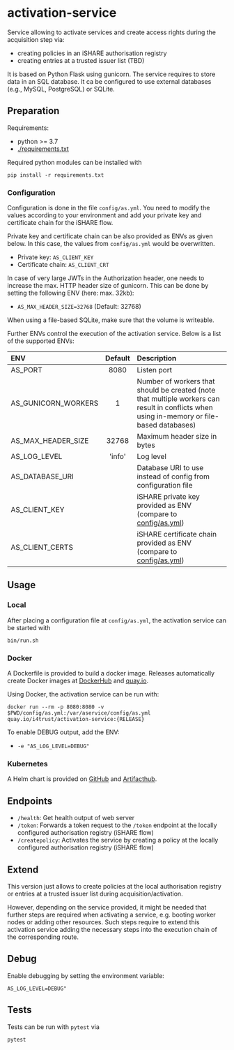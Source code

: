 # activation-service
Service allowing to activate services and create access rights during the acquisition step via:
* creating policies in an iSHARE authorisation registry 
* creating entries at a trusted issuer list (TBD)

It is based on Python Flask using gunicorn. The service requires to store data in an SQL database. 
It ca be configured to use external databases (e.g., MySQL, PostgreSQL) or SQLite.


## Preparation

Requirements:
* python >= 3.7
* [./requirements.txt](./requirements.txt)

Required python modules can be installed with 
```shell
pip install -r requirements.txt
```



### Configuration

Configuration is done in the file `config/as.yml`. You need to modify the values according to your 
environment and add your private key and certificate chain for the iSHARE flow.

Private key and certificate chain can be also provided as ENVs as given below. In this case, the values from 
`config/as.yml` would be overwritten.
* Private key: `AS_CLIENT_KEY`
* Certificate chain: `AS_CLIENT_CRT`

In case of very large JWTs in the Authorization header, one needs to increase the max. HTTP header size of 
gunicorn. This can be done by setting the following ENV (here: max. 32kb):

* `AS_MAX_HEADER_SIZE=32768` (Default: 32768)

When using a file-based SQLite, make sure that the volume is writeable.

Further ENVs control the execution of the activation service. Below is a list of the supported ENVs:

| ENV                                    | Default      | Description |
|:---------------------------------------|:------------:|:------------|
| AS_PORT                         | 8080         | Listen port |
| AS_GUNICORN_WORKERS             | 1            | Number of workers that should be created (note that multiple workers can result in conflicts when using in-memory or file-based databases) |
| AS_MAX_HEADER_SIZE              | 32768        | Maximum header size in bytes |
| AS_LOG_LEVEL                    | 'info'       | Log level |
| AS_DATABASE_URI                 |              | Database URI to use instead of config from configuration file |
| AS_CLIENT_KEY                          |              | iSHARE private key provided as ENV (compare to [config/as.yml](./config/as.yml#L8)) |
| AS_CLIENT_CERTS                        |              | iSHARE certificate chain provided as ENV (compare to [config/as.yml](./config/as.yml#L10)) |


## Usage

### Local

After placing a configuration file at `config/as.yml`, the activation service can be started with 
```shell
bin/run.sh
```


### Docker

A Dockerfile is provided to build a docker image. Releases automatically create Docker images 
at [DockerHub](https://hub.docker.com/r/i4trust/activation-service) and 
[quay.io](https://quay.io/repository/i4trust/activation-service).

Using Docker, the activation service can be run with:
```shell
docker run --rm -p 8080:8080 -v $PWD/config/as.yml:/var/aservice/config/as.yml quay.io/i4trust/activation-service:{RELEASE}
```

To enable DEBUG output, add the ENV:
* `-e "AS_LOG_LEVEL=DEBUG"`


### Kubernetes

A Helm chart is provided on [GitHub](https://github.com/i4Trust/helm-charts/tree/main/charts/activation-service) 
and [Artifacthub](https://artifacthub.io/packages/helm/i4trust/activation-service).



## Endpoints

* `/health`: Get health output of web server
* `/token`: Forwards a token request to the `/token` endpoint at the locally configured authorisation registry (iSHARE flow)
* `/createpolicy`: Activates the service by creating a policy at the locally configured authorisation registry (iSHARE flow)


## Extend

This version just allows to create policies at the local authorisation registry or entries at a trusted issuer list 
during acquisition/activation. 

However, depending on the service provided, it might be needed that further steps are required when activating 
a service, e.g. booting worker nodes or adding other resources. Such steps require to extend this activation service 
adding the necessary steps into the execution chain of the corresponding route.


## Debug

Enable debugging by setting the environment variable:
```shell
AS_LOG_LEVEL=DEBUG"
```


## Tests

Tests can be run with `pytest` via
```shell
pytest
```
